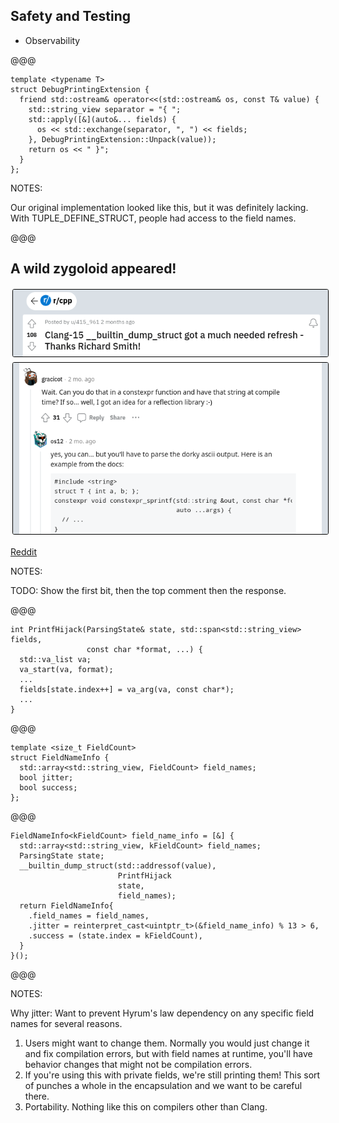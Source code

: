 ## Safety and Testing

* Observability

@@@

```cc[]
template <typename T>
struct DebugPrintingExtension {
  friend std::ostream& operator<<(std::ostream& os, const T& value) {
    std::string_view separator = "{ ";
    std::apply([&](auto&... fields) {
      os << std::exchange(separator, ", ") << fields;
    }, DebugPrintingExtension::Unpack(value));
    return os << " }";
  }
};
```

NOTES:

Our original implementation looked like this, but it was definitely lacking.
With TUPLE_DEFINE_STRUCT, people had access to the field names.

@@@

## A wild zygoloid appeared!

<img style="margin:0.2em; border:1px solid #000; border-radius:0.2em;" src="img/builtin_dump_struct_1.png" />
<img style="margin:0.2em; border:1px solid #000; border-radius:0.2em;" src="img/builtin_dump_struct_2.png" />

<a href="https://www.reddit.com/r/cpp/comments/100x37a/clang15_builtin_dump_struct_got_a_much_needed/">Reddit</a>

NOTES:

TODO: Show the first bit, then the top comment then the response.

@@@

```cc[]
int PrintfHijack(ParsingState& state, std::span<std::string_view> fields,
                 const char *format, ...) {
  std::va_list va;
  va_start(va, format);
  ...
  fields[state.index++] = va_arg(va, const char*);
  ...
}
```

@@@

```cc[]
template <size_t FieldCount>
struct FieldNameInfo {
  std::array<std::string_view, FieldCount> field_names;
  bool jitter;
  bool success;
};
```

@@@

```cc[]
FieldNameInfo<kFieldCount> field_name_info = [&] {
  std::array<std::string_view, kFieldCount> field_names;
  ParsingState state;
  __builtin_dump_struct(std::addressof(value),
                        PrintfHijack
                        state,
                        field_names);
  return FieldNameInfo{
    .field_names = field_names,
    .jitter = reinterpret_cast<uintptr_t>(&field_name_info) % 13 > 6,
    .success = (state.index = kFieldCount),
  }
}();
```

@@@

NOTES:

Why jitter:
Want to prevent Hyrum's law dependency on any specific field names for several
reasons.
1. Users might want to change them. Normally you would just change it and fix
   compilation errors, but with field names at runtime, you'll have behavior
   changes that might not be compilation errors.
1. If you're using this with private fields, we're still printing them! This
   sort of punches a whole in the encapsulation and we want to be careful there.
1. Portability. Nothing like this on compilers other than Clang.
